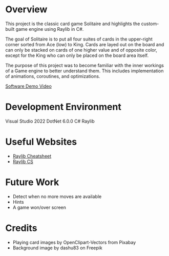 # Overview

This project is the classic card game Solitaire and highlights the custom-built game engine using Raylib in C#.

The goal of Solitaire is to put all four suites of cards in the upper-right corner sorted from Ace (low) to King. Cards are layed out on the board and can only be stacked on cards of one higher value and of opposite color, except for the King who can only be placed on the board area itself.

The purpose of this project was to become familiar with the inner workings of a Game engine to better understand them. This includes implementation of animations, coroutines, and optimizations.

[Software Demo Video](https://youtu.be/EpMa2tlwI6c)

# Development Environment

Visual Studio 2022
DotNet 6.0.0
C#
Raylib

# Useful Websites

* [Raylib Cheatsheet](https://www.raylib.com/cheatsheet/cheatsheet.html)
* [Raylib CS](https://github.com/ChrisDill/Raylib-cs)

# Future Work

* Detect when no more moves are available
* Hints
* A game won/over screen

# Credits
 - Playing card images by OpenClipart-Vectors from Pixabay
 - Background image by dashu83 on Freepik
